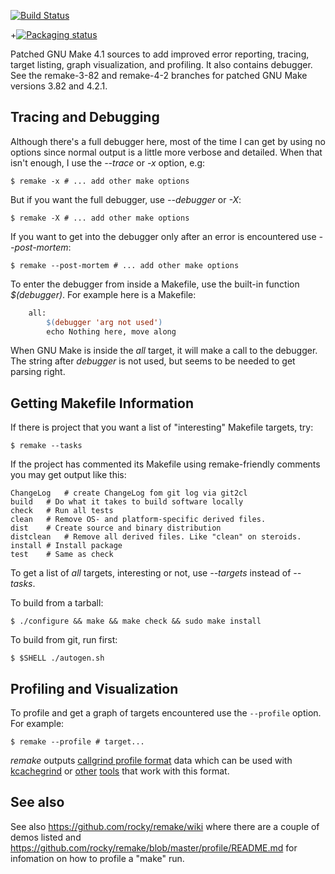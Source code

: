 [![Build Status](https://travis-ci.org/rocky/remake.svg?branch=remake-4-1)](https://travis-ci.org/rocky/remake)

+[![Packaging status](https://repology.org/badge/vertical-allrepos/remake.svg)](https://repology.org/project/remake/versions)

Patched GNU Make 4.1 sources to add improved error reporting, tracing,
target listing, graph visualization, and profiling. It also contains
debugger. See the remake-3-82 and remake-4-2 branches for patched
GNU Make versions 3.82 and 4.2.1.

Tracing and Debugging
---------------------

Although there's a full debugger here, most of the time I can get by
using no options since normal output is a little more verbose and detailed.
When that isn't enough, I use the *--trace* or *-x* option, e.g:

```console
$ remake -x # ... add other make options
```


But if you want the full debugger, use *--debugger* or *-X*:

```console
$ remake -X # ... add other make options
```

If you want to get into the debugger only after an error is encountered use *--post-mortem*:

```console
$ remake --post-mortem # ... add other make options
```


To enter the debugger from inside a Makefile, use the built-in function *$(debugger)*. For example here is a Makefile:

```makefile
    all:
    	$(debugger 'arg not used')
		echo Nothing here, move along
```

When GNU Make is inside the *all* target, it will make a call to the
debugger. The string after *debugger* is not used, but seems to be
needed to get parsing right.

Getting Makefile Information
----------------------------

If there is project that you want a list of "interesting" Makefile
targets, try:

```console
$ remake --tasks
```

If the project has commented its Makefile using remake-friendly comments you may get output like this:

```
ChangeLog	# create ChangeLog fom git log via git2cl
build	# Do what it takes to build software locally
check	# Run all tests
clean	# Remove OS- and platform-specific derived files.
dist	# Create source and binary distribution
distclean	# Remove all derived files. Like "clean" on steroids.
install	# Install package
test	# Same as check
```

To get a list of *all* targets, interesting or not, use *--targets*
instead of *--tasks*.

To build from a tarball:

```console
$ ./configure && make && make check && sudo make install
```

To build from git, run first:

```console
$ $SHELL ./autogen.sh
```

Profiling and Visualization
----------------------------

To profile and get a graph of targets encountered use the `--profile`
option. For example:

```console
$ remake --profile # target...
```

*remake* outputs [callgrind profile format](http://valgrind.org/docs/manual/cl-format.html) data which can be used with [kcachegrind](http://kcachegrind.sourceforge.net/html/Home.html) or [other](https://github.com/icefox/callgrind_tools) [tools](https://github.com/zenkj/callgrind2dot) that work with this format.

See also
--------

See also https://github.com/rocky/remake/wiki where there are a couple of demos listed and
https://github.com/rocky/remake/blob/master/profile/README.md for infomation on how to profile a "make" run.
